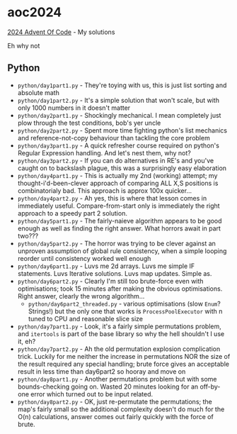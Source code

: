 # aoc2024

[2024 Advent Of Code](https://adventofcode.com/2024) - My solutions

Eh why not

## Python
  - `python/day1part1.py`  - They're toying with us, this is just list sorting and absolute math
  - `python/day1part2.py`  - It's a simple solution that won't scale, but with only 1000 numbers in it doesn't matter
  - `python/day2part1.py`  - Shockingly mechanical. I mean completely just plow through the test conditions, bob's yer uncle
  - `python/day2part2.py`  - Spent more time fighting python's list mechanics and reference-not-copy behaviour than tackling the core problem
  - `python/day3part1.py`  - A quick refresher course required on python's Regular Expression handling. And let's nest them, why not?
  - `python/day3part2.py`  - If you can do alternatives in RE's and you've caught on to backslash plague, this was a surprisingly easy elaboration
  - `python/day4part1.py`  - This is actually my 2nd (working) attempt; my thought-i'd-been-clever approach of comparing ALL X,S positions is combinatorialy bad. This approach is approx 100x quicker...
  - `python/day4part2.py`  - Ah yes, this is where that lesson comes in immediately useful. Compare-from-start only is immediately the right approach to a speedy part 2 solution.
  - `python/day5part1.py`  - The fairly-naieve algorithm appears to be good enough as well as finding the right answer. What horrors await in part two???
  - `python/day5part2.py`  - The horror was trying to be clever against an unproven assumption of global rule consistency, when a simple looping reorder until consistency worked well enough
  - `python/day6part1.py`  - Luvs me 2d arrays. Luvs me simple IF statements. Luvs Iterative solutions. Luvs map updates. Simple as.
  - `python/day6part2.py`  - Clearly I'm still too brute-force even with optimisations; took 15 minutes after making the obvious optimisations. Right answer, clearly the wrong algorithm...
    - `python/day6part2_threaded.py`  - various optimisations (slow `Enum`? Strings!) but the only one that works is `ProcessPoolExecutor` with n tuned to CPU and reasonable slice size
  - `python/day7part1.py`  - Look, it's a fairly simple permutations problem, and `itertools` is part of the base library so why the hell shouldn't I use it, eh?
  - `python/day7part2.py`  - Ah the old permutation explosion complication trick. Luckily for me neither the increase in permutations NOR the size of the result required any special handling; brute force gives an acceptable result in less time than day6part2 so hooray and move on
  - `python/day8part1.py`  - Another permutations problem but with some bounds-checking going on. Wasted 20 minutes looking for an off-by-one error which turned out to be input related.
  - `python/day8part2.py`  - OK, just re-permutate the permutations; the map's fairly small so the additional complexity doesn't do much for the O(n) calculations, answer comes out fairly quickly with the force of brute. 